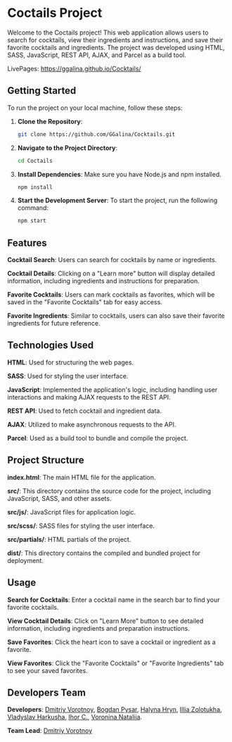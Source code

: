# Coctails Project

Welcome to the Coctails project! This web application allows users to search for cocktails, view their ingredients and instructions, and save their favorite cocktails and ingredients. The project was developed using HTML, SASS, JavaScript, REST API, AJAX, and Parcel as a build tool.

LivePages: https://ggalina.github.io/Cocktails/

## Getting Started

To run the project on your local machine, follow these steps:

1. **Clone the Repository**:

   ```bash
   git clone https://github.com/GGalina/Cocktails.git

2. **Navigate to the Project Directory**:

    ```bash
    cd Coctails

3. **Install Dependencies**:
Make sure you have Node.js and npm installed.

    ```bash
    npm install
    
4. **Start the Development Server**:
To start the project, run the following command:

    ```bash
    npm start

## Features
**Cocktail Search**: Users can search for cocktails by name or ingredients.

**Cocktail Details**: Clicking on a "Learn more" button will display detailed information, including ingredients and instructions for preparation.

**Favorite Cocktails**: Users can mark cocktails as favorites, which will be saved in the "Favorite Cocktails" tab for easy access.

**Favorite Ingredients**: Similar to cocktails, users can also save their favorite ingredients for future reference.

## Technologies Used
**HTML**: Used for structuring the web pages.  

**SASS**: Used for styling the user interface.  

**JavaScript**: Implemented the application's logic, including handling user interactions and making AJAX requests to the REST API.  

**REST API**: Used to fetch cocktail and ingredient data.  

**AJAX**: Utilized to make asynchronous requests to the API.  

**Parcel**: Used as a build tool to bundle and compile the project.  


## Project Structure

**index.html**: The main HTML file for the application.

**src/**: This directory contains the source code for the project, including JavaScript, SASS, and other assets.

**src/js/**: JavaScript files for application logic.

**src/scss/**: SASS files for styling the user interface.

**src/partials/**: HTML partials of the project.

**dist/**: This directory contains the compiled and bundled project for deployment.

## Usage
**Search for Cocktails**: Enter a cocktail name in the search bar to find your favorite cocktails.

**View Cocktail Details**: Click on "Learn More" button to see detailed information, including ingredients and preparation instructions.

**Save Favorites**: Click the heart icon to save a cocktail or ingredient as a favorite.

**View Favorites**: Click the "Favorite Cocktails" or "Favorite Ingredients" tab to see your saved favorites.

## Developers Team
**Developers**: [Dmitriy Vorotnoy](https://github.com/vorotnoy), [Bogdan Pysar](https://github.com/PiLoT-P), [Halyna Hryn](https://github.com/GGalina), [Illia Zolotukha](https://github.com/001elijah), [Vladyslav Harkusha](https://github.com/Vladyslav-H), [Ihor C.](https://github.com/IgorCua), [Voronina Nataliia](https://github.com/VoroninaNataliia).

**Team Lead**: [Dmitriy Vorotnoy](https://github.com/vorotnoy)
